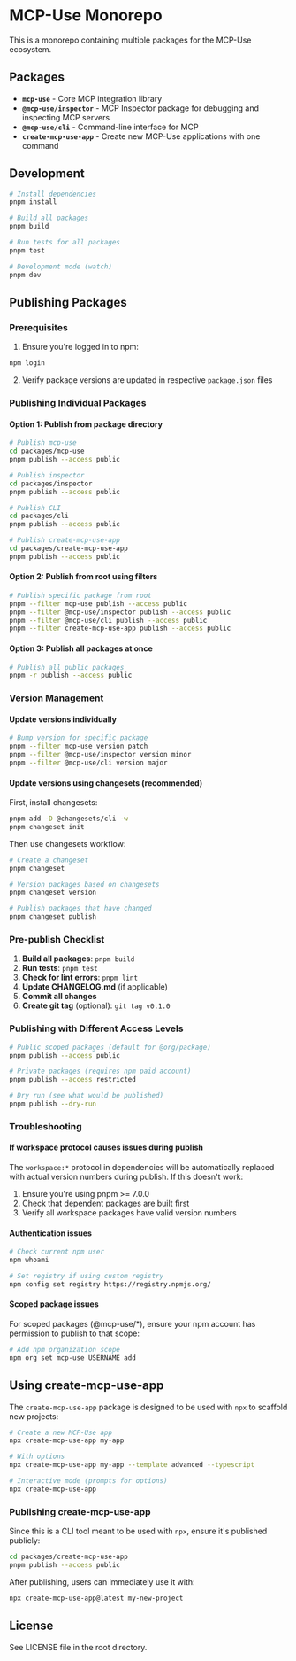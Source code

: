 # MCP-Use Monorepo

This is a monorepo containing multiple packages for the MCP-Use ecosystem.

## Packages

- **`mcp-use`** - Core MCP integration library
- **`@mcp-use/inspector`** - MCP Inspector package for debugging and inspecting MCP servers
- **`@mcp-use/cli`** - Command-line interface for MCP
- **`create-mcp-use-app`** - Create new MCP-Use applications with one command

## Development

```bash
# Install dependencies
pnpm install

# Build all packages
pnpm build

# Run tests for all packages
pnpm test

# Development mode (watch)
pnpm dev
```

## Publishing Packages

### Prerequisites

1. Ensure you're logged in to npm:
```bash
npm login
```

2. Verify package versions are updated in respective `package.json` files

### Publishing Individual Packages

#### Option 1: Publish from package directory

```bash
# Publish mcp-use
cd packages/mcp-use
pnpm publish --access public

# Publish inspector
cd packages/inspector
pnpm publish --access public

# Publish CLI
cd packages/cli
pnpm publish --access public

# Publish create-mcp-use-app
cd packages/create-mcp-use-app
pnpm publish --access public
```

#### Option 2: Publish from root using filters

```bash
# Publish specific package from root
pnpm --filter mcp-use publish --access public
pnpm --filter @mcp-use/inspector publish --access public
pnpm --filter @mcp-use/cli publish --access public
pnpm --filter create-mcp-use-app publish --access public
```

#### Option 3: Publish all packages at once

```bash
# Publish all public packages
pnpm -r publish --access public
```

### Version Management

#### Update versions individually

```bash
# Bump version for specific package
pnpm --filter mcp-use version patch
pnpm --filter @mcp-use/inspector version minor
pnpm --filter @mcp-use/cli version major
```

#### Update versions using changesets (recommended)

First, install changesets:
```bash
pnpm add -D @changesets/cli -w
pnpm changeset init
```

Then use changesets workflow:
```bash
# Create a changeset
pnpm changeset

# Version packages based on changesets
pnpm changeset version

# Publish packages that have changed
pnpm changeset publish
```

### Pre-publish Checklist

1. **Build all packages**: `pnpm build`
2. **Run tests**: `pnpm test`
3. **Check for lint errors**: `pnpm lint`
4. **Update CHANGELOG.md** (if applicable)
5. **Commit all changes**
6. **Create git tag** (optional): `git tag v0.1.0`

### Publishing with Different Access Levels

```bash
# Public scoped packages (default for @org/package)
pnpm publish --access public

# Private packages (requires npm paid account)
pnpm publish --access restricted

# Dry run (see what would be published)
pnpm publish --dry-run
```

### Troubleshooting

#### If workspace protocol causes issues during publish

The `workspace:*` protocol in dependencies will be automatically replaced with actual version numbers during publish. If this doesn't work:

1. Ensure you're using pnpm >= 7.0.0
2. Check that dependent packages are built first
3. Verify all workspace packages have valid version numbers

#### Authentication issues

```bash
# Check current npm user
npm whoami

# Set registry if using custom registry
npm config set registry https://registry.npmjs.org/
```

#### Scoped package issues

For scoped packages (@mcp-use/*), ensure your npm account has permission to publish to that scope:

```bash
# Add npm organization scope
npm org set mcp-use USERNAME add
```

## Using create-mcp-use-app

The `create-mcp-use-app` package is designed to be used with `npx` to scaffold new projects:

```bash
# Create a new MCP-Use app
npx create-mcp-use-app my-app

# With options
npx create-mcp-use-app my-app --template advanced --typescript

# Interactive mode (prompts for options)
npx create-mcp-use-app
```

### Publishing create-mcp-use-app

Since this is a CLI tool meant to be used with `npx`, ensure it's published publicly:

```bash
cd packages/create-mcp-use-app
pnpm publish --access public
```

After publishing, users can immediately use it with:
```bash
npx create-mcp-use-app@latest my-new-project
```

## License

See LICENSE file in the root directory.

